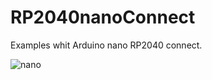 # RP2040nanoConnect
Examples whit Arduino nano RP2040 connect.

![nano](https://store-cdn.arduino.cc/uni/catalog/product/cache/1/image/520x330/604a3538c15e081937dbfbd20aa60aad/a/b/abx00053_00.default.jpg)

